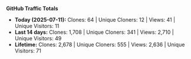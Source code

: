 
**GitHub Traffic Totals**

- **Today (2025-07-11):** Clones: 64 | Unique Cloners: 12 | Views: 41 | Unique Visitors: 11
- **Last 14 days:** Clones: 1,708 | Unique Cloners: 341 | Views: 2,710 | Unique Visitors: 49
- **Lifetime:** Clones: 2,678 | Unique Cloners: 555 | Views: 2,636 | Unique Visitors: 71
